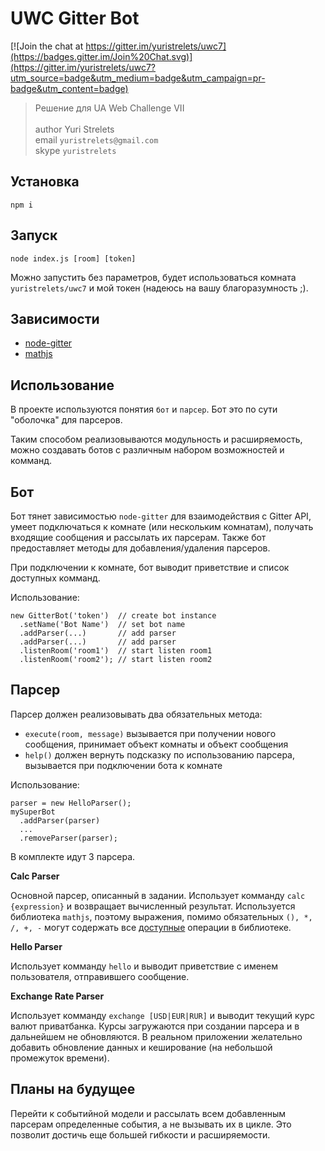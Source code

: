 # UWC Gitter Bot
[![Join the chat at https://gitter.im/yuristrelets/uwc7](https://badges.gitter.im/Join%20Chat.svg)](https://gitter.im/yuristrelets/uwc7?utm_source=badge&utm_medium=badge&utm_campaign=pr-badge&utm_content=badge)

> Решение для UA Web Challenge VII<br/><br/>
> author Yuri Strelets<br/>
> email `yuristrelets@gmail.com`<br/>
> skype `yuristrelets`


## Установка
```
npm i
```


## Запуск
```
node index.js [room] [token]
```

Можно запустить без параметров, будет использоваться комната `yuristrelets/uwc7` и мой токен (надеюсь на вашу благоразумность ;).


## Зависимости

 * [node-gitter](https://www.npmjs.com/package/node-gitter)
 * [mathjs](http://mathjs.org/)


## Использование

В проекте используются понятия `бот` и `парсер`. Бот это по сути "оболочка" для парсеров.

Таким способом реализовываются модульность и расширяемость, можно создавать ботов с различным набором возможностей и комманд. 


## Бот

Бот тянет зависимостью `node-gitter` для взаимодействия с Gitter API, умеет подключаться к комнате (или нескольким комнатам), 
получать входящие сообщения и рассылать их парсерам. Также бот предоставляет методы для добавления/удаления парсеров. 

При подключении к комнате, бот выводит приветствие и список доступных комманд.

Использование:
```
new GitterBot('token')  // create bot instance
  .setName('Bot Name')  // set bot name
  .addParser(...)       // add parser
  .addParser(...)       // add parser
  .listenRoom('room1')  // start listen room1
  .listenRoom('room2'); // start listen room2
```


## Парсер

Парсер должен реализовывать два обязательных метода:
 * `execute(room, message)` вызывается при получении нового сообщения, принимает объект комнаты и объект сообщения
 * `help()` должен вернуть подсказку по использованию парсера, вызывается при подключении бота к комнате

Использование:
```
parser = new HelloParser();
mySuperBot
  .addParser(parser)
  ...
  .removeParser(parser);
```

В комплекте идут 3 парсера.

**Calc Parser**

Основной парсер, описанный в задании.
Использует комманду `calc {expression}` и возвращает вычисленный результат.
Используется библиотека `mathjs`, поэтому выражения, помимо обязательных `(), *, /, +, -` 
могут содержать все [доступные](http://mathjs.org/docs/index.html) операции в библиотеке.

**Hello Parser**

Использует комманду `hello` и выводит приветствие с именем пользователя, отправившего сообщение.

**Exchange Rate Parser**

Использует комманду `exchange [USD|EUR|RUR]` и выводит текущий курс валют приватбанка.
Курсы загружаются при создании парсера и в дальнейшем не обновляются. В реальном приложении желательно добавить
обновление данных и кеширование (на небольшой промежуток времени).


## Планы на будущее

Перейти к событийной модели и рассылать всем добавленным парсерам определенные события, а не вызывать их в цикле.
Это позволит достичь еще большей гибкости и расширяемости. 